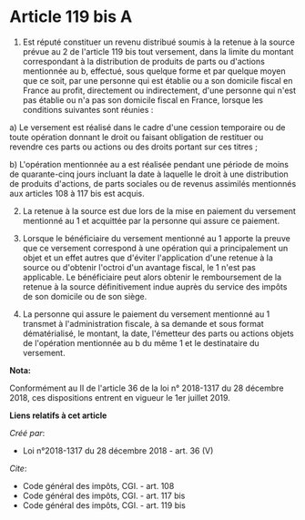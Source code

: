 # Article 119 bis A

1. Est réputé constituer un revenu distribué soumis à la retenue à la source prévue au 2 de l'article 119 bis tout versement,
dans la limite du montant correspondant à la distribution de produits de parts ou d'actions mentionnée au b, effectué, sous
quelque forme et par quelque moyen que ce soit, par une personne qui est établie ou a son domicile fiscal en France au
profit, directement ou indirectement, d'une personne qui n'est pas établie ou n'a pas son domicile fiscal en France, lorsque
les conditions suivantes sont réunies : 

a) Le versement est réalisé dans le cadre d'une cession temporaire ou de toute opération donnant le droit ou faisant
obligation de restituer ou revendre ces parts ou actions ou des droits portant sur ces titres ; 

b) L'opération mentionnée au a est réalisée pendant une période de moins de quarante-cinq jours incluant la date à laquelle
le droit à une distribution de produits d'actions, de parts sociales ou de revenus assimilés mentionnés aux articles 108 à
117 bis est acquis. 

2. La retenue à la source est due lors de la mise en paiement du versement mentionné au 1 et acquittée par la personne qui
assure ce paiement. 

3. Lorsque le bénéficiaire du versement mentionné au 1 apporte la preuve que ce versement correspond à une opération qui a
principalement un objet et un effet autres que d'éviter l'application d'une retenue à la source ou d'obtenir l'octroi d'un
avantage fiscal, le 1 n'est pas applicable. Le bénéficiaire peut alors obtenir le remboursement de la retenue à la source
définitivement indue auprès du service des impôts de son domicile ou de son siège. 

4. La personne qui assure le paiement du versement mentionné au 1 transmet à l'administration fiscale, à sa demande et sous
format dématérialisé, le montant, la date, l'émetteur des parts ou actions objets de l'opération mentionnée au b du même 1 et
le destinataire du versement.

**Nota:**

Conformément au II de l'article 36 de la loi n° 2018-1317 du 28 décembre 2018, ces dispositions entrent en vigueur le 1er
juillet 2019.

**Liens relatifs à cet article**

_Créé par_:

  - Loi n°2018-1317 du 28 décembre 2018 - art. 36 (V)

_Cite_:

  - Code général des impôts, CGI. - art. 108
  - Code général des impôts, CGI. - art. 117 bis
  - Code général des impôts, CGI. - art. 119 bis
